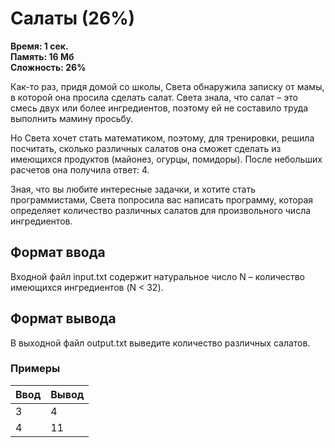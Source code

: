 <h1 class="title">Салаты (26%)</h1>
<p><b>Время: 1 сек.<br>Память: 16 Мб<br>Сложность: 26%</b></p>
<p>Как-то раз, придя домой со школы, Света обнаружила записку от мамы, в которой она просила сделать салат. Света знала, что салат – это смесь двух или более ингредиентов, поэтому ей не составило труда выполнить мамину просьбу.</p>
<p>Но Света хочет стать математиком, поэтому, для тренировки, решила посчитать, сколько различных салатов она сможет сделать из имеющихся продуктов (майонез, огурцы, помидоры). После небольших расчетов она получила ответ: 4.</p>
<p>Зная, что вы любите интересные задачки, и хотите стать программистами, Света попросила вас написать программу, которая определяет количество различных салатов для произвольного числа ингредиентов.</p>
<h2>Формат ввода</h2>
<p>Входной файл input.txt содержит натуральное число N – количество имеющихся ингредиентов (N < 32).</p>
<h2>Формат вывода</h2>
<p>В выходной файл output.txt выведите количество различных салатов.</p>
<h3>Примеры</h3>
<table class="sample-tests">
  <thead>
     <tr>
        <th>Ввод</th>
        <th>Вывод</th>
     </tr>
  </thead>
  <tbody>
     <tr>
        <td>3</td>
        <td>4</td>
     </tr>
     <tr>
         <td>4</td>
         <td>11</td>
     </tr>
  </tbody>
</table>